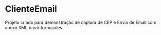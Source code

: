 # ClienteEmail
Projeto criado para demonstração de captura de CEP e Envio de Email com anexo XML das informações 
